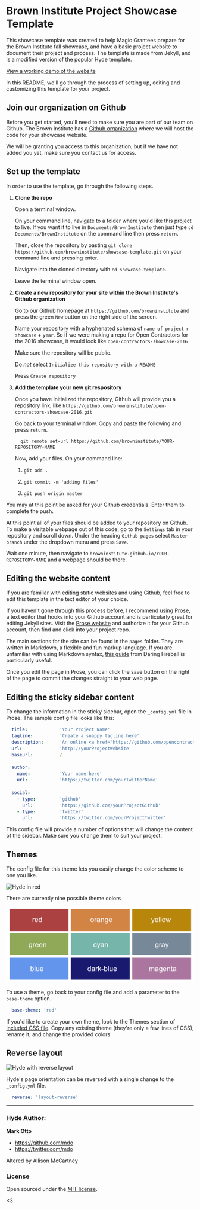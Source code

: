 # Brown Institute Project Showcase Template

This showcase template was created to help Magic Grantees prepare for the Brown Institute fall showcase, and have a basic project website to document their project and process. The template is made from Jekyll, and is a modified version of the popular Hyde template.

[View a working demo of the website](https://browninstitute.github.io/showcase-template/)

In this README, we'll go through the process of setting up, editing and customizing this template for your project.

## Join our organization on Github

Before you get started, you'll need to make sure you are part of our team on Github. The Brown Institute has a [Github organization](https://github.com/browninstitute) where we will host the code for your showcase website. 

We will be granting you access to this organization, but if we have not added you yet, make sure you contact us for access.


## Set up the template

In order to use the template, go through the following steps.

1. **Clone the repo**

    Open a terminal window.
    
    On your command line, navigate to a folder where you'd like this project to live. If you want it to live in `Documents/BrownInstitute` then just type `cd Documents/BrownInstitute` on the command line then press `return`.

    Then, close the repository by pasting `git clone https://github.com/browninstitute/showcase-template.git` on your command line and pressing enter.
    
    Navigate into the cloned directory with `cd showcase-template`.
    
    Leave the terminal window open.

2. **Create a new repository for your site within the Brown Institute's Github organization**

    Go to our Github homepage at `https://github.com/browninstitute` and press the green `New` button on the right side of the screen.
    
    Name your repository with a hyphenated schema of `name of project` + `showcase` + `year`. So if we were making a repo for Open Contractors for the 2016 showcase, it would look like `open-contractors-showcase-2016`
    
    Make sure the repository will be public.
    
    Do *not* select `Initialize this repository with a README`
    
    Press `Create repository`
    
3. **Add the template your new git respository**

    Once you have initialized the repository, Github will provide you a repository link, like `https://github.com/browninstitute/open-contractors-showcase-2016.git`
    
    Go back to your terminal window. Copy and paste the following and press `return`.
    
    ```
      git remote set-url https://github.com/browninstitute/YOUR-REPOSITORY-NAME
    ```
    
    Now, add your files. On your command line:
      
      1. `git add .`
      
      2. `git commit -m 'adding files'`
      
      3. `git push origin master`

You may at this point be asked for your Github credentials. Enter them to complete the push.
      
At this point all of your files should be added to your repository on Github. To make a visitable webpage out of this code, go to the `Settings` tab in your repository and scroll down. Under the heading `Github pages` select `Master branch` under the dropdown menu and press `Save`. 

Wait one minute, then navigate to `browninstitute.github.io/YOUR-REPOSITORY-NAME` and a webpage should be there.
    


## Editing the website content 

If you are familiar with editing static websites and using Github, feel free to edit this template in the text editor of your choice.

If you haven't gone through this process before, I recommend using [Prose](http://prose.io/), a text editor that hooks into your Github account and is particularly great for editing Jekyll sites. Visit the [Prose website](http://prose.io/) and authorize it for your Github account, then find and click into your project repo. 

The main sections for the site can be found in the `pages` folder. They are written in Markdown, a flexible and fun markup language. If you are unfamiliar with using Markdown syntax, [this guide](https://daringfireball.net/projects/markdown/syntax) from Daring Fireball is particularly useful.

Once you edit the page in Prose, you can click the save button on the right of the page to commit the changes straight to your web page.


## Editing the sticky sidebar content

To change the information in the sticky sidebar, open the `_config.yml` file in Prose. The sample config file looks like this:


```yml
  title:            'Your Project Name'
  tagline:          'Create a snappy tagline here'
  description:      'An online <a href="https://github.com/opencontractors" target="_blank">open-source</a> resource for media innovation projects.'
  url:              'http://yourProjectWebsite'
  baseurl:          /

  author:
    name:           'Your name here'
    url:            'https://twitter.com/yourTwitterName'

  social:
    - type:         'github'
      url:          'https://github.com/yourProjectGithub'
    - type:         'twitter'
      url:          'https://twitter.com/yourProjectTwitter'
```

This config file will provide a number of options that will change the content of the sidebar. Make sure you change them to suit your project.



## Themes

The config file for this theme lets you easily change the color scheme to one you like.

![Hyde in red](https://f.cloud.github.com/assets/98681/1831229/42b0b354-7384-11e3-8462-31b8df193fe5.png)

There are currently nine possible theme colors

![Hyde theme classes](img/theme-colors.png)

To use a theme, go back to your config file and add a parameter to the `base-theme` option.

```yml
  base-theme: 'red'
```

If you'd like to create your own theme, look to the Themes section of [included CSS file](https://github.com/poole/hyde/blob/master/public/css/hyde.css). Copy any existing theme (they're only a few lines of CSS), rename it, and change the provided colors.



## Reverse layout

![Hyde with reverse layout](https://f.cloud.github.com/assets/98681/1831230/42b0d3ac-7384-11e3-8d54-2065afd03f9e.png)

Hyde's page orientation can be reversed with a single change to the `_config.yml` file.

```yml
  reverse: 'layout-reverse'
```


---

### Hyde Author:

**Mark Otto**
- <https://github.com/mdo>
- <https://twitter.com/mdo>


Altered by Allison McCartney

### License

Open sourced under the [MIT license](LICENSE.md).

<3
